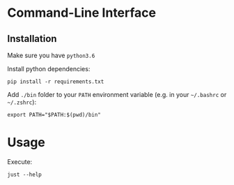 # Command-Line Interface

## Installation 

Make sure you have `python3.6`

Install python dependencies:
```
pip install -r requirements.txt
```

Add `./bin` folder to your `PATH` environment variable (e.g. in your `~/.bashrc` or `~/.zshrc`):
```
export PATH="$PATH:$(pwd)/bin"
```

# Usage 

Execute: 
```
just --help
```
